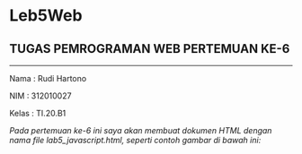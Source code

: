 # Leb5Web

## TUGAS PEMROGRAMAN WEB PERTEMUAN KE-6

<hr>

Nama    : Rudi Hartono

NIM     : 312010027

Kelas   : TI.20.B1

*Pada pertemuan ke-6 ini saya akan membuat dokumen HTML dengan nama file lab5_javascript.html, seperti contoh gambar di bawah ini:*
